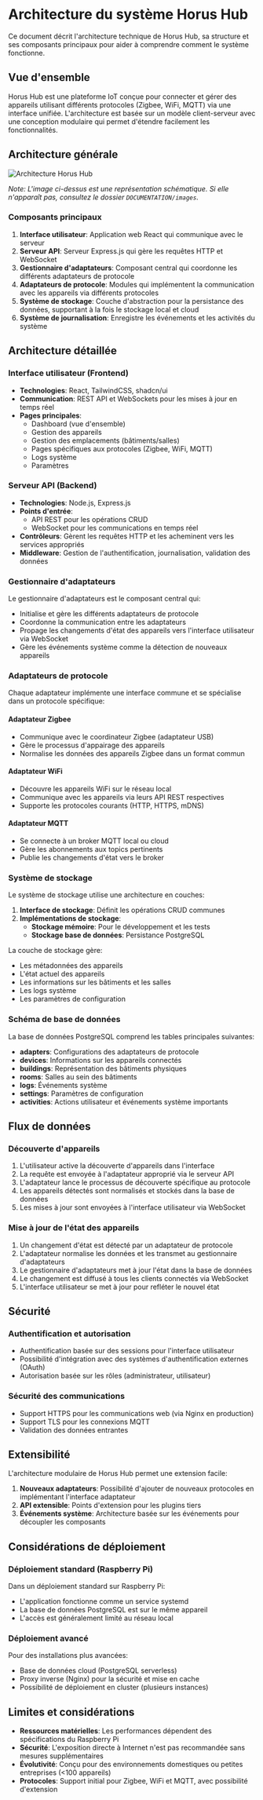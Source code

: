 # Architecture du système Horus Hub

Ce document décrit l'architecture technique de Horus Hub, sa structure et ses composants principaux pour aider à comprendre comment le système fonctionne.

## Vue d'ensemble

Horus Hub est une plateforme IoT conçue pour connecter et gérer des appareils utilisant différents protocoles (Zigbee, WiFi, MQTT) via une interface unifiée. L'architecture est basée sur un modèle client-serveur avec une conception modulaire qui permet d'étendre facilement les fonctionnalités.

## Architecture générale

![Architecture Horus Hub](./images/architecture.png)

*Note: L'image ci-dessus est une représentation schématique. Si elle n'apparaît pas, consultez le dossier `DOCUMENTATION/images`.*

### Composants principaux

1. **Interface utilisateur**: Application web React qui communique avec le serveur
2. **Serveur API**: Serveur Express.js qui gère les requêtes HTTP et WebSocket
3. **Gestionnaire d'adaptateurs**: Composant central qui coordonne les différents adaptateurs de protocole
4. **Adaptateurs de protocole**: Modules qui implémentent la communication avec les appareils via différents protocoles
5. **Système de stockage**: Couche d'abstraction pour la persistance des données, supportant à la fois le stockage local et cloud
6. **Système de journalisation**: Enregistre les événements et les activités du système

## Architecture détaillée

### Interface utilisateur (Frontend)

- **Technologies**: React, TailwindCSS, shadcn/ui
- **Communication**: REST API et WebSockets pour les mises à jour en temps réel
- **Pages principales**:
  - Dashboard (vue d'ensemble)
  - Gestion des appareils
  - Gestion des emplacements (bâtiments/salles)
  - Pages spécifiques aux protocoles (Zigbee, WiFi, MQTT)
  - Logs système
  - Paramètres

### Serveur API (Backend)

- **Technologies**: Node.js, Express.js
- **Points d'entrée**:
  - API REST pour les opérations CRUD
  - WebSocket pour les communications en temps réel
- **Contrôleurs**: Gèrent les requêtes HTTP et les acheminent vers les services appropriés
- **Middleware**: Gestion de l'authentification, journalisation, validation des données

### Gestionnaire d'adaptateurs

Le gestionnaire d'adaptateurs est le composant central qui:
- Initialise et gère les différents adaptateurs de protocole
- Coordonne la communication entre les adaptateurs
- Propage les changements d'état des appareils vers l'interface utilisateur via WebSocket
- Gère les événements système comme la détection de nouveaux appareils

### Adaptateurs de protocole

Chaque adaptateur implémente une interface commune et se spécialise dans un protocole spécifique:

#### Adaptateur Zigbee
- Communique avec le coordinateur Zigbee (adaptateur USB)
- Gère le processus d'appairage des appareils
- Normalise les données des appareils Zigbee dans un format commun

#### Adaptateur WiFi
- Découvre les appareils WiFi sur le réseau local
- Communique avec les appareils via leurs API REST respectives
- Supporte les protocoles courants (HTTP, HTTPS, mDNS)

#### Adaptateur MQTT
- Se connecte à un broker MQTT local ou cloud
- Gère les abonnements aux topics pertinents
- Publie les changements d'état vers le broker

### Système de stockage

Le système de stockage utilise une architecture en couches:

1. **Interface de stockage**: Définit les opérations CRUD communes
2. **Implémentations de stockage**:
   - **Stockage mémoire**: Pour le développement et les tests
   - **Stockage base de données**: Persistance PostgreSQL

La couche de stockage gère:
- Les métadonnées des appareils
- L'état actuel des appareils
- Les informations sur les bâtiments et les salles
- Les logs système
- Les paramètres de configuration

### Schéma de base de données

La base de données PostgreSQL comprend les tables principales suivantes:

- **adapters**: Configurations des adaptateurs de protocole
- **devices**: Informations sur les appareils connectés
- **buildings**: Représentation des bâtiments physiques
- **rooms**: Salles au sein des bâtiments
- **logs**: Événements système
- **settings**: Paramètres de configuration
- **activities**: Actions utilisateur et événements système importants

## Flux de données

### Découverte d'appareils

1. L'utilisateur active la découverte d'appareils dans l'interface
2. La requête est envoyée à l'adaptateur approprié via le serveur API
3. L'adaptateur lance le processus de découverte spécifique au protocole
4. Les appareils détectés sont normalisés et stockés dans la base de données
5. Les mises à jour sont envoyées à l'interface utilisateur via WebSocket

### Mise à jour de l'état des appareils

1. Un changement d'état est détecté par un adaptateur de protocole
2. L'adaptateur normalise les données et les transmet au gestionnaire d'adaptateurs
3. Le gestionnaire d'adaptateurs met à jour l'état dans la base de données
4. Le changement est diffusé à tous les clients connectés via WebSocket
5. L'interface utilisateur se met à jour pour refléter le nouvel état

## Sécurité

### Authentification et autorisation

- Authentification basée sur des sessions pour l'interface utilisateur
- Possibilité d'intégration avec des systèmes d'authentification externes (OAuth)
- Autorisation basée sur les rôles (administrateur, utilisateur)

### Sécurité des communications

- Support HTTPS pour les communications web (via Nginx en production)
- Support TLS pour les connexions MQTT
- Validation des données entrantes

## Extensibilité

L'architecture modulaire de Horus Hub permet une extension facile:

1. **Nouveaux adaptateurs**: Possibilité d'ajouter de nouveaux protocoles en implémentant l'interface adaptateur
2. **API extensible**: Points d'extension pour les plugins tiers
3. **Événements système**: Architecture basée sur les événements pour découpler les composants

## Considérations de déploiement

### Déploiement standard (Raspberry Pi)

Dans un déploiement standard sur Raspberry Pi:
- L'application fonctionne comme un service systemd
- La base de données PostgreSQL est sur le même appareil
- L'accès est généralement limité au réseau local

### Déploiement avancé

Pour des installations plus avancées:
- Base de données cloud (PostgreSQL serverless)
- Proxy inverse (Nginx) pour la sécurité et mise en cache
- Possibilité de déploiement en cluster (plusieurs instances)

## Limites et considérations

- **Ressources matérielles**: Les performances dépendent des spécifications du Raspberry Pi
- **Sécurité**: L'exposition directe à Internet n'est pas recommandée sans mesures supplémentaires
- **Évolutivité**: Conçu pour des environnements domestiques ou petites entreprises (<100 appareils)
- **Protocoles**: Support initial pour Zigbee, WiFi et MQTT, avec possibilité d'extension